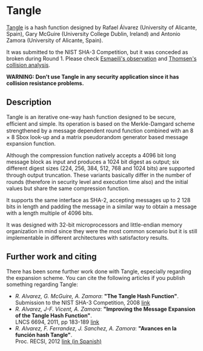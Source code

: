 # Tangle

[Tangle][tangle] is a hash function designed by Rafael Álvarez (University of Alicante, Spain), Gary McGuire (University College Dublin, Ireland) and Antonio Zamora (University of Alicante, Spain).

It was submitted to the NIST SHA-3 Competition, but it was conceded as broken during Round 1. Please check [Esmaeili's observation][esmaeili] and [Thomsen's collision analysis][thomsen].

**WARNING: Don't use Tangle in any security application since it has collision resistance problems.**

## Description

Tangle is an iterative one-way hash function designed to be secure, eﬃcient and simple. Its operation is based on the Merkle-Damgard scheme strengthened by a message dependent round function combined with an 8 × 8 Sbox look-up and a matrix pseudorandom generator based message expansion function.

Although the compression function natively accepts a 4096 bit long message block as input and produces a 1024 bit digest as output; six different digest sizes (224, 256, 384, 512, 768 and 1024 bits) are supported through output truncation. These variants basically diﬀer in the number of rounds (therefore in security level and execution time also) and the initial values but share the same compression function.

It supports the same interface as SHA-2, accepting messages up to 2 128 bits in length and padding the message in a similar way to obtain a message with a length multiple of 4096 bits.

It was designed with 32-bit microprocessors and little-endian memory organization in mind since they were the most common scenario but it is still implementable in different architectures with satisfactory results.

## Further work and citing

There has been some further work done with Tangle, especially regarding the expansion scheme. You can cite the following articles if you publish something regarding Tangle:

- *R. Alvarez, G. McGuire, A. Zamora*: **"The Tangle Hash Function"**. <br>Submission to the NIST SHA-3 Competition, 2008 [link][tangle]
- *R. Alvarez, J-F. Vicent, A. Zamora*: **"Improving the Message Expansion of the Tangle Hash Function"**. <br>LNCS 6694, 2011, pp 183-189 [link][lncs]
- *R. Alvarez, F. Ferrandez, J. Sanchez, A. Zamora*: **"Avances en la función hash Tangle"**. <br>Proc. RECSI, 2012 [link (in Spanish)][recsi]


[esmaeili]: http://ehash.iaik.tugraz.at/uploads/c/c9/Tangle_Observation.pdf
[thomsen]: http://www2.mat.dtu.dk/people/S.Thomsen/tangle/tangle-coll.pdf
[tangle]: http://ehash.iaik.tugraz.at/uploads/4/40/Tangle.pdf
[lncs]: http://rd.springer.com/chapter/10.1007/978-3-642-21323-6_23
[recsi]: http://recsi2012.mondragon.edu/es/programa/recsi2012_submission_33.pdf
